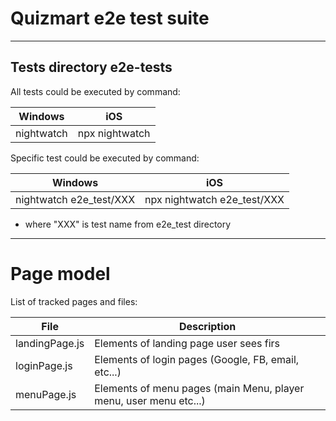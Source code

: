 # Quizmart e2e test suite

---

## Tests directory e2e-tests

All tests could be executed by command:<br />

| Windows   |   iOS     |
|---        |---        |
|  nightwatch | npx nightwatch |

Specific test could be executed by command:<br />

| Windows   |   iOS     |
|---        |---        |
|  nightwatch e2e_test/XXX | npx nightwatch e2e_test/XXX|

* where "XXX" is test name from e2e_test directory

---

# Page model

List of tracked pages and files:<br />

| File  |   Description     |
|---    |---                |
| landingPage.js | Elements of landing page user sees firs |
| loginPage.js   | Elements of login pages (Google, FB, email, etc...) |
| menuPage.js    | Elements of menu pages (main Menu, player menu, user menu etc...) |